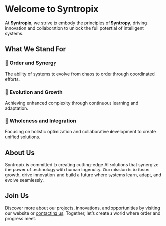 # Welcome to Syntropix

At **Syntropix**, we strive to embody the principles of **Syntropy**, driving innovation and collaboration to unlock the full potential of intelligent systems.

## What We Stand For

### 🌟 **Order and Synergy**
The ability of systems to evolve from chaos to order through coordinated efforts.

### 🚀 **Evolution and Growth**
Achieving enhanced complexity through continuous learning and adaptation.

### 🔗 **Wholeness and Integration**
Focusing on holistic optimization and collaborative development to create unified solutions.

## About Us
Syntropix is committed to creating cutting-edge AI solutions that synergize the power of technology with human ingenuity. Our mission is to foster growth, drive innovation, and build a future where systems learn, adapt, and evolve seamlessly.

## Join Us
Discover more about our projects, innovations, and opportunities by visiting our website or [contacting us](mailto:info@syntropix.ai). Together, let’s create a world where order and progress meet.
